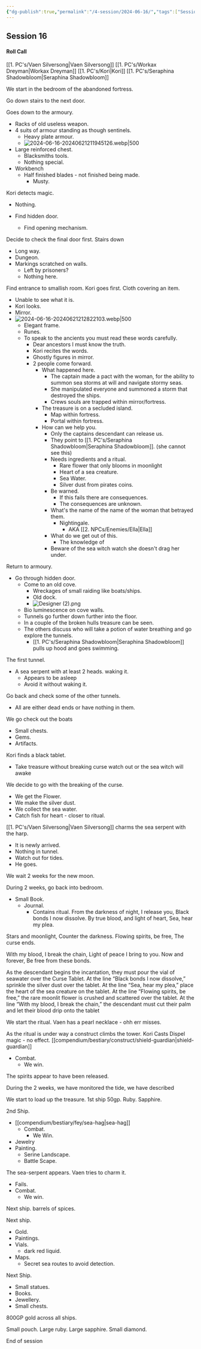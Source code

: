```yaml
---
{"dg-publish":true,"permalink":"/4-session/2024-06-16/","tags":["Session_Note"]}
---
```




## Session 16

#### Roll Call

[[1. PC's/Vaen Silversong\|Vaen Silversong]]
[[1. PC's/Workax Dreyman\|Workax Dreyman]]
[[1. PC's/Kori\|Kori]]
[[1. PC's/Seraphina Shadowbloom\|Seraphina Shadowbloom]]

We start in the bedroom of the abandoned fortress.

Go down stairs to the next door.

Goes down to the armoury.
- Racks of old useless weapon.
- 4 suits of armour standing as though sentinels.
	- Heavy plate armour.
	- ![2024-06-16-20240621211945126.webp|500](/img/user/z_Attachments/2024-06-16-20240621211945126.webp)
- Large reinforced chest.
	- Blacksmiths tools.
	- Nothing special.
- Workbench
	- Half finished blades - not finished being made.
		- Musty.

Kori detects magic.
- Nothing.

- Find hidden door.
	- Find opening mechanism.

Decide to check the final door first.
Stairs down 
- Long way.
- Dungeon.
- Markings scratched on walls.
	- Left by prisoners?
	- Nothing here.

Find entrance to smallish room.
Kori goes first.
Cloth covering an item.
- Unable to see what it is.
- Kori looks.
- Mirror.
- ![2024-06-16-20240621212822103.webp|500](/img/user/z_Attachments/2024-06-16-20240621212822103.webp)
	- Elegant frame.
	- Runes.
	- To speak to the ancients you must read these words carefully.
		- Dear ancestors I must know the truth.
		- Kori recites the words.
		- Ghostly figures in mirror.
		- 2 people come forward.
			- What happened here.
				- The captain made a pact with the woman, for the ability to summon sea storms at will and navigate stormy seas.
				- She manipulated everyone and summoned a storm that destroyed the ships.
				- Crews souls are trapped within mirror/fortress.
			- The treasure is on a secluded island.
				- Map within fortress.
				- Portal within fortress.
			- How can we help you.
				- Only the captains descendant can release us.
				- They point to [[1. PC's/Seraphina Shadowbloom\|Seraphina Shadowbloom]]. (she cannot see this)
				- Needs ingredients and a ritual.
					- Rare flower that only blooms in moonlight
					- Heart of a sea creature.
					- Sea Water.
					- Silver dust from pirates coins.
				- Be warned.
					- If this fails there are consequences.
					- The consequences are unknown.
				- What's the name of the name of the woman that betrayed them.
					- Nightingale.
						- AKA [[2. NPCs/Enemies/Ella\|Ella]]
				- What do we get out of this.
					- The knowledge of 
				- Beware of the sea witch watch she doesn't drag her under.


Return to armoury.
- Go through hidden door.
	- Come to an old cove.
		- Wreckages of small raiding like boats/ships.
		- Old dock.
		- ![Designer (2).png](/img/user/Designer%20(2).png)
	- Bio luminescence on cove walls.
	- Tunnels go further down further into the floor.
	- In a couple of the broken hulls treasure can be seen.
	- The others discuss who will take a potion of water breathing and go explore the tunnels.
		- [[1. PC's/Seraphina Shadowbloom\|Seraphina Shadowbloom]] pulls up hood and goes swimming.

The first tunnel.
- A sea serpent with at least 2 heads. waking it.
	- Appears to be asleep
	- Avoid it without waking it.

Go back and check some of the other tunnels.
- All are either dead ends or have nothing in them.

We go check out the boats 
- Small chests.
- Gems.
- Artifacts.

Kori finds a black tablet.
- Take treasure without breaking curse watch out or the sea witch will awake

We decide to go with the breaking of the curse.
- We get the Flower.
- We make the silver dust.
- We collect the sea water.
- Catch fish for heart - closer to ritual.

[[1. PC's/Vaen Silversong\|Vaen Silversong]] charms the sea serpent with the harp.
- It is newly arrived.
- Nothing in tunnel.
- Watch out for tides.
- He goes.

We wait 2 weeks for the new moon.

During 2 weeks, go back into bedroom.
- Small Book.
	- Journal.
		- Contains ritual.
From the darkness of night, I release you,
Black bonds I now dissolve.
By true blood, and light of heart,
Sea, hear my plea.

Stars and moonlight,
Counter the darkness.
Flowing spirits, be free,
The curse ends.

With my blood, I break the chain,
Light of peace I bring to you.
Now and forever,
Be free from these bonds.

As the descendant begins the incantation, they must pour the vial of seawater over the Curse Tablet.
At the line “Black bonds I now dissolve,” sprinkle the silver dust over the tablet.
At the line “Sea, hear my plea,” place the heart of the sea creature on the tablet.
At the line “Flowing spirits, be free,” the rare moonlit flower is crushed and scattered over the tablet.
At the line “With my blood, I break the chain,” the descendant must cut their palm and let their blood drip onto the tablet


We start the ritual.
Vaen has a pearl necklace - ohh err misses.

As the ritual is under way a construct climbs the tower.
Kori Casts Dispel magic - no effect.
[[compendium/bestiary/construct/shield-guardian\|shield-guardian]]
- Combat.
	- We win.

The spirits appear to have been released.

During the 2 weeks, we have monitored the tide, we have described

We start to load up the treasure.
1st ship
50gp.
Ruby.
Sapphire.

2nd Ship.
- [[compendium/bestiary/fey/sea-hag\|sea-hag]]
	- Combat.
		- We Win.
- Jewelry
- Painting.
	- Serine Landscape.
	- Battle Scape.

The sea-serpent appears.
Vaen tries to charm it.
- Fails.
- Combat.
	- We win.

Next ship.
barrels of spices.

Next ship.
- Gold.
- Paintings.
- Vials.
	- dark red liquid.
- Maps.
	- Secret sea routes to avoid detection.

Next Ship.
- Small statues.
- Books.
- Jewellery.
- Small chests.

800GP gold across all ships.

Small pouch.
Large ruby.
Large sapphire.
Small diamond.

End of session












